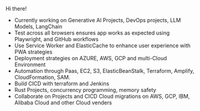 Hi there!

- Currently working on Generative AI Projects, DevOps projects, LLM Models, LangChain
- Test across all browsers ensures app works as expected using Playwright, and GitHub workflows
- Use Service Worker and ElasticCache to enhance user experience with PWA strategies
- Deployment strategies on AZURE, AWS, GCP and multi-Cloud Environment
- Automation through Paas, EC2, S3, ElasticBeanStalk, Terraform, Amplify, CloudFormation, SAM.
- Build CICD with terraform and Jenkins
- Rust Projects, concurrency programming, memory safety
- Collaborate on Projects and CICD Cloud migrations on AWS, GCP, IBM, Alibaba Cloud and other Cloud venders


<!--
**sierratrading/sierratrading** is a ✨ _special_ ✨ repository because its `README.md` (this file) appears on your GitHub profile.

